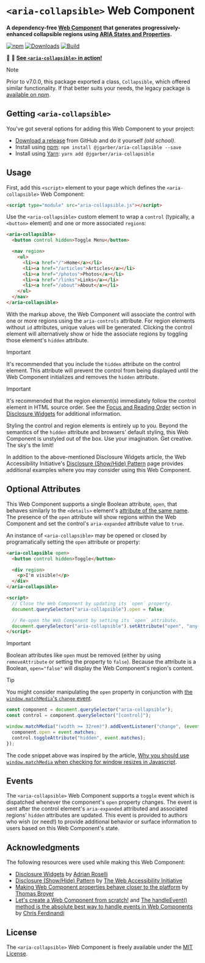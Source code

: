 # `<aria-collapsible>` Web Component

**A dependency-free [Web Component](https://developer.mozilla.org/en-US/docs/Web/API/Web_Components) that generates progressively-enhanced collapsible regions using [ARIA States and Properties](http://www.w3.org/TR/wai-aria/states_and_properties).**

[![npm](https://img.shields.io/npm/v/@jgarber/aria-collapsible.svg?logo=npm&style=for-the-badge)](https://www.npmjs.com/package/@jgarber/aria-collapsible)
[![Downloads](https://img.shields.io/npm/dt/@jgarber/aria-collapsible.svg?logo=npm&style=for-the-badge)](https://www.npmjs.com/package/@jgarber/aria-collapsible)
[![Build](https://img.shields.io/github/actions/workflow/status/jgarber623/aria-collapsible/ci.yml?branch=main&logo=github&style=for-the-badge)](https://github.com/jgarber623/aria-collapsible/actions/workflows/ci.yml)

🐳 📖 **[See `<aria-collapsible>` in action!](https://jgarber623.github.io/aria-collapsible/example)**

> [!NOTE]
> Prior to v7.0.0, this package exported a class, `Collapsible`, which offered similar functionality. If that better suits your needs, the legacy package is [available on npm](https://www.npmjs.com/package/aria-collapsible).

## Getting `<aria-collapsible>`

You've got several options for adding this Web Component to your project:

- [Download a release](https://github.com/jgarber623/aria-collapsible/releases) from GitHub and do it yourself _(old school)_.
- Install using [npm](https://www.npmjs.com/package/@jgarber/aria-collapsible): `npm install @jgarber/aria-collapsible --save`
- Install using [Yarn](https://yarnpkg.com/en/package/@jgarber/aria-collapsible): `yarn add @jgarber/aria-collapsible`

## Usage

First, add this `<script>` element to your page which defines the `<aria-collapsible>` Web Component:

```html
<script type="module" src="aria-collapsible.js"></script>
```

Use the `<aria-collapsible>` custom element to wrap a `control` (typically, a `<button>` element) and one or more associated `region`s:

```html
<aria-collapsible>
  <button control hidden>Toggle Menu</button>

  <nav region>
    <ul>
      <li><a href="/">Home</a></li>
      <li><a href="/articles">Articles</a></li>
      <li><a href="/photos">Photos</a></li>
      <li><a href="/links">Links</a></li>
      <li><a href="/about">About</a></li>
    </ul>
  </nav>
</aria-collapsible>
```

With the markup above, the Web Component will associate the control with one or more regions using the `aria-controls` attribute. For region elements without `id` attributes, unique values will be generated. Clicking the control element will alternatively show or hide the associate regions by toggling those element's `hidden` attribute.

> [!IMPORTANT]
> It's recommended that you include the `hidden` attribute on the control element. This attribute will prevent the control from being displayed until the Web Component initializes and removes the `hidden` attribute.

> [!IMPORTANT]
> It's recommended that the region element(s) immediately follow the control element in HTML source order. See the [Focus and Reading Order](https://adrianroselli.com/2020/05/disclosure-widgets.html#Order) section in [Disclosure Widgets](https://adrianroselli.com/2020/05/disclosure-widgets.html) for additional information.

Styling the control and region elements is entirely up to you. Beyond the semantics of the `hidden` attribute and browsers' default styling, this Web Component is unstyled out of the box. Use your imagination. Get creative. The sky's the limit!

In addition to the above-mentioned Disclosure Widgets article, the Web Accessibility Initiative's [Disclosure (Show/Hide) Pattern](https://www.w3.org/WAI/ARIA/apg/patterns/disclosure/) page provides additional examples where you may consider using this Web Component.

## Optional Attributes

This Web Component supports a single Boolean attribute, `open`, that behaves similarly to the `<details>` element's [attribute of the same name](https://developer.mozilla.org/en-US/docs/Web/HTML/Element/details#open). The presence of the `open` attribute will show regions within the Web Component and set the control's `aria-expanded` attribute value to `true`.

An instance of `<aria-collapsible>` may be opened or closed by programatically setting the `open` attribute or property:

```html
<aria-collapsible open>
  <button control hidden>Toggle</button>

  <div region>
    <p>I'm visible!</p>
  </div>
</aria-collapsible>

<script>
  // Close the Web Component by updating its `open` property.
  document.querySelector("aria-collapsible").open = false;

  // Re-open the Web Component by setting its `open` attribute.
  document.querySelector("aria-collapsible").setAttribute("open", "any-value-here-works");
</script>
```

> [!IMPORTANT]
> Boolean attributes like `open` must be removed (either by using `removeAttribute` or setting the property to `false`). Because the attribute is a Boolean, `open="false"` will display the Web Component's region's content.

> [!TIP]
> You might consider manipulating the `open` property in conjunction with [the `window.matchMedia`'s `change` event](https://developer.mozilla.org/en-US/docs/Web/API/Window/matchMedia#usage_notes).

```js
const component = document.querySelector("aria-collapsible");
const control = component.querySelector("[control]");

window.matchMedia("(width >= 32rem)").addEventListener("change", (event) => {
  component.open = event.matches;
  control.toggleAttribute("hidden", event.matches);
});
```

The code snippet above was inspired by the article, [Why you should use `window.matchMedia` when checking for window resizes in Javascript](https://webdevetc.com/blog/matchmedia-events-for-window-resizes/).

## Events

The `<aria-collapsible>` Web Component supports a `toggle` event which is dispatched whenever the component's `open` property changes. The event is sent after the control element's `aria-expanded` attributed and associated regions' `hidden` attributes are updated. This event is provided to authors who wish (or need!) to provide additional behavior or surface information to users based on this Web Component's state.

## Acknowledgments

The following resources were used while making this Web Component:

- [Disclosure Widgets](https://adrianroselli.com/2020/05/disclosure-widgets.html) by [Adrian Roselli](https://toot.cafe/@aardrian)
- [Disclosure (Show/Hide) Pattern](https://www.w3.org/WAI/ARIA/apg/patterns/disclosure/) by [The Web Accessibility Initiative](https://w3c.social/@wai)
- [Making Web Component properties behave closer to the platform](https://blog.ltgt.net/web-component-properties/) by [Thomas Broyer](https://piaille.fr/@tbroyer)
- [Let's create a Web Component from scratch!](https://gomakethings.com/lets-create-a-web-component-from-scratch/) and [The handleEvent() method is the absolute best way to handle events in Web Components](https://gomakethings.com/the-handleevent-method-is-the-absolute-best-way-to-handle-events-in-web-components/) by [Chris Ferdinandi](https://mastodon.social/@cferdinandi)

## License

The `<aria-collapsible>` Web Component is freely available under the [MIT License](https://opensource.org/licenses/MIT).
